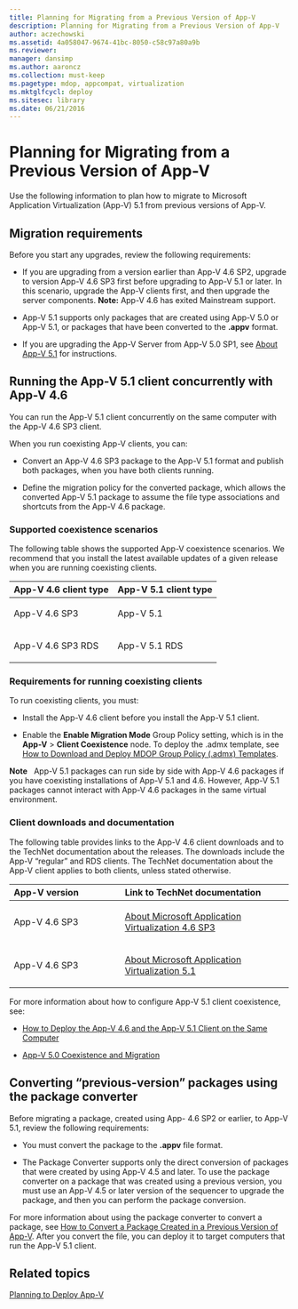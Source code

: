 ```yaml
---
title: Planning for Migrating from a Previous Version of App-V
description: Planning for Migrating from a Previous Version of App-V
author: aczechowski
ms.assetid: 4a058047-9674-41bc-8050-c58c97a80a9b
ms.reviewer: 
manager: dansimp
ms.author: aaroncz
ms.collection: must-keep
ms.pagetype: mdop, appcompat, virtualization
ms.mktglfcycl: deploy
ms.sitesec: library
ms.date: 06/21/2016
---
```



# Planning for Migrating from a Previous Version of App-V


Use the following information to plan how to migrate to Microsoft Application Virtualization (App-V) 5.1 from previous versions of App-V.

## Migration requirements


Before you start any upgrades, review the following requirements:

-   If you are upgrading from a version earlier than App-V 4.6 SP2, upgrade to version App-V 4.6 SP3 first before upgrading to App-V 5.1 or later. In this scenario, upgrade the App-V clients first, and then upgrade the server components.
**Note:** App-V 4.6 has exited Mainstream support.

-   App-V 5.1 supports only packages that are created using App-V 5.0 or App-V 5.1, or packages that have been converted to the **.appv** format.

-   If you are upgrading the App-V Server from App-V 5.0 SP1, see [About App-V 5.1](about-app-v-51.md#bkmk-migrate-to-51) for instructions.

## Running the App-V 5.1 client concurrently with App-V 4.6


You can run the App-V 5.1 client concurrently on the same computer with the App-V 4.6 SP3 client.

When you run coexisting App-V clients, you can:

-   Convert an App-V 4.6 SP3 package to the App-V 5.1 format and publish both packages, when you have both clients running.

-   Define the migration policy for the converted package, which allows the converted App-V 5.1 package to assume the file type associations and shortcuts from the App-V 4.6 package.

### Supported coexistence scenarios

The following table shows the supported App-V coexistence scenarios. We recommend that you install the latest available updates of a given release when you are running coexisting clients.

<table>
<colgroup>
<col width="50%" />
<col width="50%" />
</colgroup>
<thead>
<tr class="header">
<th align="left">App-V 4.6 client type</th>
<th align="left">App-V 5.1 client type</th>
</tr>
</thead>
<tbody>
<tr class="odd">
<td align="left"><p>App-V 4.6 SP3</p></td>
<td align="left"><p>App-V 5.1</p></td>
</tr>
<tr class="even">
<td align="left"><p>App-V 4.6 SP3 RDS</p></td>
<td align="left"><p>App-V 5.1 RDS</p></td>
</tr>
</tbody>
</table>

 

### Requirements for running coexisting clients

To run coexisting clients, you must:

-   Install the App-V 4.6 client before you install the App-V 5.1 client.

-   Enable the **Enable Migration Mode** Group Policy setting, which is in the **App-V** &gt; **Client Coexistence** node. To deploy the .admx template, see [How to Download and Deploy MDOP Group Policy (.admx) Templates](https://technet.microsoft.com/library/dn659707.aspx).

**Note**  
App-V 5.1 packages can run side by side with App-V 4.6 packages if you have coexisting installations of App-V 5.1 and 4.6. However, App-V 5.1 packages cannot interact with App-V 4.6 packages in the same virtual environment.

 

### Client downloads and documentation

The following table provides links to the App-V 4.6 client downloads and to the TechNet documentation about the releases. The downloads include the App-V “regular” and RDS clients. The TechNet documentation about the App-V client applies to both clients, unless stated otherwise.

<table>
<colgroup>
<col width="33%" />
<col width="50%" />
</colgroup>
<thead>
<tr class="header">
<th align="left">App-V version</th>
<th align="left">Link to TechNet documentation</th>
</tr>
</thead>
<tbody>
<tr class="odd">
<td align="left"><p>App-V 4.6 SP3</p></td>
<td align="left"><p><a href="https://technet.microsoft.com/library/dn511019.aspx" data-raw-source="[About Microsoft Application Virtualization 4.6 SP3](https://technet.microsoft.com/library/dn511019.aspx)">About Microsoft Application Virtualization 4.6 SP3</a></p></td>
</tr>
<tr class="even">
<td align="left"><p>App-V 4.6 SP3</p></td>
<td align="left"><p><a href="about-app-v-51.md" data-raw-source="[About Microsoft Application Virtualization 5.1](about-app-v-51.md)">About Microsoft Application Virtualization 5.1</a></p></td>
</tr>
</tbody>
</table>

 

For more information about how to configure App-V 5.1 client coexistence, see:

-   [How to Deploy the App-V 4.6 and the App-V 5.1 Client on the Same Computer](how-to-deploy-the-app-v-46-and-the-app-v--51-client-on-the-same-computer.md)

-   [App-V 5.0 Coexistence and Migration](https://technet.microsoft.com/windows/jj835811.aspx)

## <a href="" id="converting--previous-version--packages-using-the-package-converter-"></a>Converting “previous-version” packages using the package converter


Before migrating a package, created using App- 4.6 SP2 or earlier, to App-V 5.1, review the following requirements:

-   You must convert the package to the **.appv** file format.

-   The Package Converter supports only the direct conversion of packages that were created by using App-V 4.5 and later. To use the package converter on a package that was created using a previous version, you must use an App-V 4.5 or later version of the sequencer to upgrade the package, and then you can perform the package conversion.

For more information about using the package converter to convert a package, see [How to Convert a Package Created in a Previous Version of App-V](how-to-convert-a-package-created-in-a-previous-version-of-app-v51.md). After you convert the file, you can deploy it to target computers that run the App-V 5.1 client.






## Related topics


[Planning to Deploy App-V](planning-to-deploy-app-v51.md)

 

 





